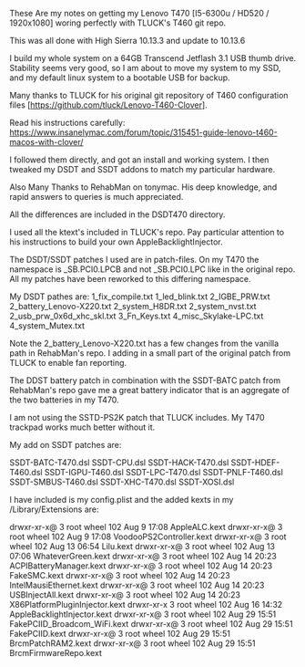 These Are my notes on getting my Lenovo T470 [I5-6300u / HD520 /
1920x1080] woring perfectly with TLUCK's T460 git repo.

This was all done with High Sierra 10.13.3 and update to 10.13.6

I build my whole system on a 64GB Transcend Jetflash 3.1 USB thumb
drive. Stability seems very good, so I am about to move my system to
my SSD, and my default linux system to a bootable USB for backup.

Many thanks to TLUCK for his original git repository of T460
configuration files [https://github.com/tluck/Lenovo-T460-Clover].

Read his instructions carefully:
  https://www.insanelymac.com/forum/topic/315451-guide-lenovo-t460-macos-with-clover/

I followed them directly, and got an install and working system. I
then tweaked my DSDT and SSDT addons to match my particular hardware.

Also Many Thanks to RehabMan on tonymac. His deep knowledge, and rapid
answers to queries is much appreciated.

All the differences are included in the DSDT470 directory. 

I used all the ktext's included in TLUCK's repo. Pay particular
attention to his instructions to build your own AppleBacklightInjector.

The DSDT/SSDT patches I used are in patch-files. On my T470 the namespace
is _SB.PCI0.LPCB and not _SB.PCI0.LPC like in the original repo. All
my patches have been reworked to this differing namespace.

My DSDT pathes are:
   1_fix_compile.txt
   1_led_blink.txt
   2_IGBE_PRW.txt
   2_battery_Lenovo-X220.txt
   2_system_H8DR.txt
   2_system_nvst.txt
   2_usb_prw_0x6d_xhc_skl.txt
   3_Fn_Keys.txt
   4_misc_Skylake-LPC.txt
   4_system_Mutex.txt

Note the 2_battery_Lenovo-X220.txt has a few changes from the vanilla
path in RehabMan's repo. I adding in a small part of the original patch
from TLUCK to enable fan reporting.

The DDST battery patch in combination with the SSDT-BATC patch from
RehabMan's repo gave me a great battery indicator that is an aggregate
of the two batteries in my T470.

I am not using the SSTD-PS2K patch that TLUCK includes. My T470 trackpad
works much better without it.

My add on SSDT patches are:

   SSDT-BATC-T470.dsl
   SSDT-CPU.dsl
   SSDT-HACK-T470.dsl
   SSDT-HDEF-T460.dsl
   SSDT-IGPU-T460.dsl
   SSDT-LPC-T470.dsl
   SSDT-PNLF-T460.dsl
   SSDT-SMBUS-T460.dsl
   SSDT-XHC-T470.dsl
   SSDT-XOSI.dsl

I have included is my config.plist and the added kexts in my
/Library/Extensions are:

drwxr-xr-x@ 3 root  wheel  102 Aug  9 17:08 AppleALC.kext
drwxr-xr-x@ 3 root  wheel  102 Aug  9 17:08 VoodooPS2Controller.kext
drwxr-xr-x@ 3 root  wheel  102 Aug 13 06:54 Lilu.kext
drwxr-xr-x@ 3 root  wheel  102 Aug 13 07:06 WhateverGreen.kext
drwxr-xr-x@ 3 root  wheel  102 Aug 14 20:23 ACPIBatteryManager.kext
drwxr-xr-x@ 3 root  wheel  102 Aug 14 20:23 FakeSMC.kext
drwxr-xr-x@ 3 root  wheel  102 Aug 14 20:23 IntelMausiEthernet.kext
drwxr-xr-x@ 3 root  wheel  102 Aug 14 20:23 USBInjectAll.kext
drwxr-xr-x@ 3 root  wheel  102 Aug 14 20:23 X86PlatformPluginInjector.kext
drwxr-xr-x  3 root  wheel  102 Aug 16 14:32 AppleBacklightInjector.kext
drwxr-xr-x@ 3 root  wheel  102 Aug 29 15:51 FakePCIID_Broadcom_WiFi.kext
drwxr-xr-x@ 3 root  wheel  102 Aug 29 15:51 FakePCIID.kext
drwxr-xr-x@ 3 root  wheel  102 Aug 29 15:51 BrcmPatchRAM2.kext
drwxr-xr-x@ 3 root  wheel  102 Aug 29 15:51 BrcmFirmwareRepo.kext
